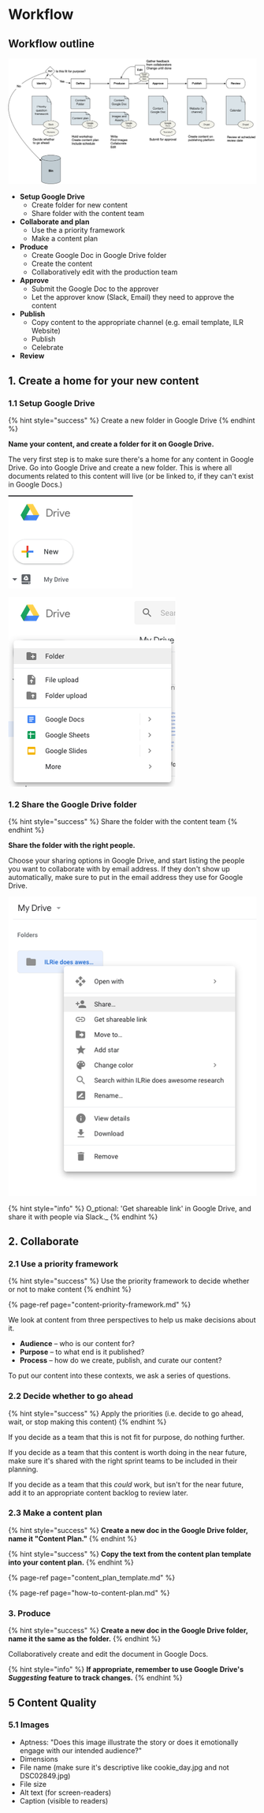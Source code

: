# Workflow

## Workflow outline

![An outline of our workflow](.gitbook/assets/gdrive_workflow.png)

* **Setup Google Drive**
    - Create folder for new content
    - Share folder with the content team
* **Collaborate and plan**
    - Use the a priority framework
    - Make a content plan
* **Produce**
    - Create Google Doc in Google Drive folder
    - Create the content
    - Collaboratively edit with the production team
* **Approve**
    - Submit the Google Doc to the approver
    - Let the approver know (Slack, Email) they need to approve the content
* **Publish**
    - Copy content to the appropriate channel (e.g. email template, ILR Website)
    - Publish
    - Celebrate
* **Review**

## 1. Create a home for your new content

### 1.1 Setup Google Drive

{% hint style="success" %}
Create a new folder in Google Drive
{% endhint %}

**Name your content, and create a folder for it on Google Drive.**

The very first step is to make sure there's a home for any content in Google Drive. Go into Google Drive and create a new folder. This is where all documents related to this content will live \(or be linked to, if they can't exist in Google Docs.\)

![](.gitbook/assets/screen-shot-2018-10-11-at-16.49.47%20%281%29.png)

![](.gitbook/assets/screen-shot-2018-10-11-at-16.50.47.png)

### 1.2 Share the Google Drive folder

{% hint style="success" %}
Share the folder with the content team
{% endhint %}

**Share the folder with the right people.**

Choose your sharing options in Google Drive, and start listing the people you want to collaborate with by email address. If they don't show up automatically, make sure to put in the email address they use for Google Drive.

![](.gitbook/assets/screen-shot-2018-10-12-at-14.20.30.png)

{% hint style="info" %}
O_ptional: 'Get shareable link' in Google Drive, and share it with people via Slack._
{% endhint %}

## 2. Collaborate

### 2.1 Use a priority framework

{% hint style="success" %}
Use the priority framework to decide whether or not to make content
{% endhint %}

{% page-ref page="content-priority-framework.md" %}

We look at content from three perspectives to help us make decisions about it.

* **Audience** – who is our content for? 
* **Purpose** – to what end is it published? 
* **Process** – how do we create, publish, and curate our content?

To put our content into these contexts, we ask a series of questions.

### 2.2 Decide whether to go ahead

{% hint style="success" %}
Apply the priorities \(i.e. decide to go ahead, wait, or stop making this content\)
{% endhint %}

If you decide as a team that this is not fit for purpose, do nothing further.

If you decide as a team that this content is worth doing in the near future, make sure it's shared with the right sprint teams to be included in their planning.

If you decide as a team that this _could_ work, but isn't for the near future, add it to an appropriate content backlog to review later.

### 2.3 Make a content plan

{% hint style="success" %}
**Create a new doc in the Google Drive folder, name it "Content Plan."**
{% endhint %}

{% hint style="success" %}
**Copy the text from the content plan template into your content plan.**
{% endhint %}

{% page-ref page="content\_plan\_template.md" %}

{% page-ref page="how-to-content-plan.md" %}

### 3. Produce

{% hint style="success" %}
**Create a new doc in the Google Drive folder, name it the same as the folder.**
{% endhint %}

Collaboratively create and edit the document in Google Docs. 

{% hint style="info" %}
**If appropriate, remember to use Google Drive's *Suggesting* feature to track changes.**
{% endhint %}

## 5 Content Quality

### 5.1 Images

* Aptness: "Does this image illustrate the story or does it emotionally engage with our intended audience?"
* Dimensions
* File name \(make sure it's descriptive like cookie\_day.jpg and not DSC02849.jpg\)
* File size
* Alt text \(for screen-readers\)
* Caption \(visible to readers\)

